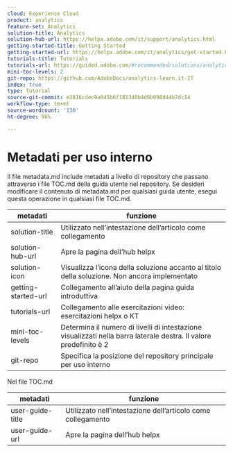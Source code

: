 ```yaml
---
cloud: Experience Cloud
product: analytics
feature-set: Analytics
solution-title: Analytics
solution-hub-url: https://helpx.adobe.com/it/support/analytics.html
getting-started-title: Getting Started
getting-started-url: https://helpx.adobe.com/it/analytics/get-started.html
tutorials-title: Tutorials
tutorials-url: https://guided.adobe.com/#recommended/solutions/analytics
mini-toc-levels: 2
git-repo: https://github.com/AdobeDocs/analytics-learn.it-IT
index: true
type: Tutorial
source-git-commit: e2816cdec9a045b6f181340b4d6b098d44b7dc14
workflow-type: tm+mt
source-wordcount: '130'
ht-degree: 96%

---
```



# Metadati per uso interno

Il file metadata.md include metadati a livello di repository che passano attraverso i file TOC.md della guida utente nel repository. Se desideri modificare il contenuto di metadata.md per qualsiasi guida utente, esegui questa operazione in qualsiasi file TOC.md.

| metadati | funzione |
|--- |--- |
| solution-title | Utilizzato nell’intestazione dell’articolo come collegamento |
| solution-hub-url | Apre la pagina dell’hub helpx |
| solution-icon | Visualizza l’icona della soluzione accanto al titolo della soluzione. Non ancora implementato |
| getting-started-url | Collegamento all’aiuto della pagina guida introduttiva |
| tutorials-url | Collegamento alle esercitazioni video: esercitazioni helpx o KT |
| mini-toc-levels | Determina il numero di livelli di intestazione visualizzati nella barra laterale destra. Il valore predefinito è 2 |
| git-repo | Specifica la posizione del repository principale per uso interno |

Nel file TOC.md

| metadati | funzione |
|--- |--- |
| user-guide-title | Utilizzato nell’intestazione dell’articolo come collegamento |
| user-guide-url | Apre la pagina dell’hub helpx |
